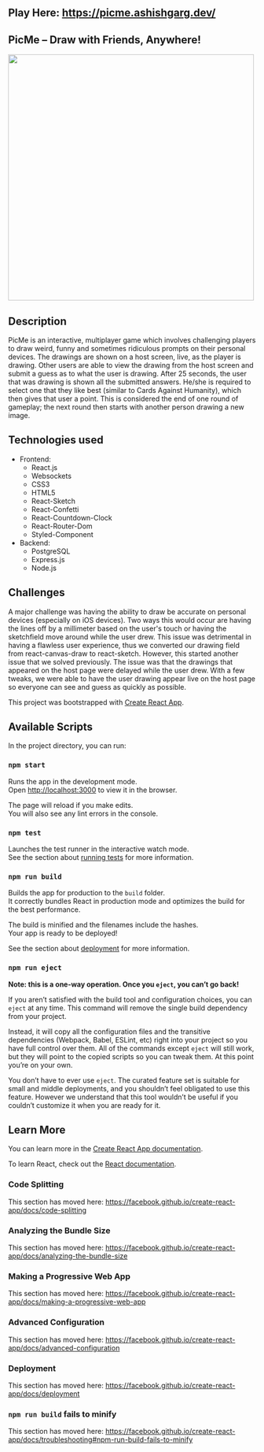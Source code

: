 ## Play Here: https://picme.ashishgarg.dev/

## PicMe – Draw with Friends, Anywhere!

<img src="./img/picme-logo.png" width="500">


## Description 
PicMe is an interactive, multiplayer game which involves challenging players to draw weird, funny and sometimes ridiculous prompts on their personal devices. The drawings are shown on a host screen, live, as the player is drawing. Other users are able to view the drawing from the host screen and submit a guess as to what the user is drawing. After 25 seconds, the user that was drawing is shown all the submitted answers. He/she is required to select one that they like best (similar to Cards Against Humanity), which then gives that user a point. This is considered the end of one round of gameplay; the next round then starts with another person drawing a new image. 

## Technologies used
* Frontend:
    * React.js
    * Websockets
    * CSS3
    * HTML5 
    * React-Sketch
    * React-Confetti
    * React-Countdown-Clock
    * React-Router-Dom
    * Styled-Component
* Backend:
    * PostgreSQL
    * Express.js
    * Node.js

## Challenges
A major challenge was having the ability to draw be accurate on personal devices (especially on iOS devices). Two ways this would occur are having the lines off by a millimeter based on the user's touch or having the sketchfield move around while the user drew. This issue was detrimental in having a flawless user experience, thus we converted our drawing field from react-canvas-draw to react-sketch. However, this started another issue that we solved previously. The issue was that the drawings that appeared on the host page were delayed while the user drew. With a few tweaks, we were able to have the user drawing appear live on the host page so everyone can see and guess as quickly as possible. 



This project was bootstrapped with [Create React App](https://github.com/facebook/create-react-app).

## Available Scripts

In the project directory, you can run:

### `npm start`

Runs the app in the development mode.<br>
Open [http://localhost:3000](http://localhost:3000) to view it in the browser.

The page will reload if you make edits.<br>
You will also see any lint errors in the console.

### `npm test`

Launches the test runner in the interactive watch mode.<br>
See the section about [running tests](https://facebook.github.io/create-react-app/docs/running-tests) for more information.

### `npm run build`

Builds the app for production to the `build` folder.<br>
It correctly bundles React in production mode and optimizes the build for the best performance.

The build is minified and the filenames include the hashes.<br>
Your app is ready to be deployed!

See the section about [deployment](https://facebook.github.io/create-react-app/docs/deployment) for more information.

### `npm run eject`

**Note: this is a one-way operation. Once you `eject`, you can’t go back!**

If you aren’t satisfied with the build tool and configuration choices, you can `eject` at any time. This command will remove the single build dependency from your project.

Instead, it will copy all the configuration files and the transitive dependencies (Webpack, Babel, ESLint, etc) right into your project so you have full control over them. All of the commands except `eject` will still work, but they will point to the copied scripts so you can tweak them. At this point you’re on your own.

You don’t have to ever use `eject`. The curated feature set is suitable for small and middle deployments, and you shouldn’t feel obligated to use this feature. However we understand that this tool wouldn’t be useful if you couldn’t customize it when you are ready for it.

## Learn More

You can learn more in the [Create React App documentation](https://facebook.github.io/create-react-app/docs/getting-started).

To learn React, check out the [React documentation](https://reactjs.org/).

### Code Splitting

This section has moved here: https://facebook.github.io/create-react-app/docs/code-splitting

### Analyzing the Bundle Size

This section has moved here: https://facebook.github.io/create-react-app/docs/analyzing-the-bundle-size

### Making a Progressive Web App

This section has moved here: https://facebook.github.io/create-react-app/docs/making-a-progressive-web-app

### Advanced Configuration

This section has moved here: https://facebook.github.io/create-react-app/docs/advanced-configuration

### Deployment

This section has moved here: https://facebook.github.io/create-react-app/docs/deployment

### `npm run build` fails to minify

This section has moved here: https://facebook.github.io/create-react-app/docs/troubleshooting#npm-run-build-fails-to-minify
